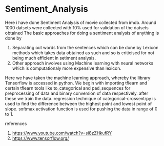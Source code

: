 # Sentiment_Analysis

Here i have done Sentiment Analysis of movie collected from imdb. Around 1000 datsets were collected with 10% used for validation of the datsets obtained
The basic approaches for doing a sentiment analysis of anything is done by
1) Separating out words from the sentences which can be done by Lexicon methods which takes data obtained as such and so is criticised for not being much efficient in setiment analysis.
2) Other approach involves using Machine learning with neural networks which is computationaly more expensive than lexicon.

Here we have taken the machine learning approach, whereby the library Tensorflow is accessed in python. We begin with importing tflearn and certain tflearn tools like to_categorical and pad_sequences for preprocessing of data and binary conversion of data respectively.
after these we train the data. regression technique of categorical-crossentrpy is used to find the difference between the highest point and lowest point of slope.
softmax activation function is used for pushing the data in range of 0 to 1.

references
1) https://www.youtube.com/watch?v=si8zZHkufRY
2) https://www.tensorflow.org/
